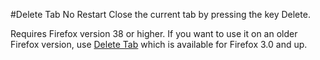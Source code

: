 #Delete Tab No Restart
Close the current tab by pressing the key Delete.

Requires Firefox version 38 or higher. If you want to use it on an older Firefox version, use [Delete Tab](https://addons.mozilla.org/firefox/addon/delete-tab/) which is available for Firefox 3.0 and up.